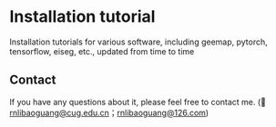 # Installation tutorial

Installation tutorials for various software, including geemap, pytorch, tensorflow, eiseg, etc., updated from time to time

## Contact
If you have any questions about it, please feel free to contact me. (:email: rnlibaoguang@cug.edu.cn；rnlibaoguang@126.com)
